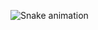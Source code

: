 ![Snake animation](https://github.com/ztsv-av/ztsv-av/blob/output/github-contribution-grid-snake.svg)
